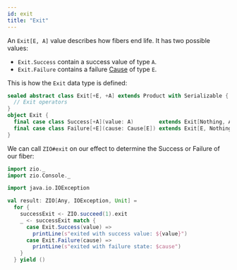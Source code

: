 ```yaml
---
id: exit
title: "Exit"
---
```


An `Exit[E, A]` value describes how fibers end life. It has two possible values:
- `Exit.Success` contain a success value of type `A`. 
- `Exit.Failure` contains a failure [Cause](cause.md) of type `E`.

This is how the `Exit` data type is defined:

```scala
sealed abstract class Exit[+E, +A] extends Product with Serializable { self =>
  // Exit operators
}
object Exit {
  final case class Success[+A](value: A)        extends Exit[Nothing, A]
  final case class Failure[+E](cause: Cause[E]) extends Exit[E, Nothing]
}
```

We can call `ZIO#exit` on our effect to determine the Success or Failure of our fiber:

```scala mdoc:silent
import zio._
import zio.Console._

import java.io.IOException

val result: ZIO[Any, IOException, Unit] = 
  for {
    successExit <- ZIO.succeed(1).exit
    _ <- successExit match {
      case Exit.Success(value) =>
        printLine(s"exited with success value: ${value}")
      case Exit.Failure(cause) =>
        printLine(s"exited with failure state: $cause")
    }
  } yield ()
```